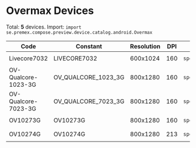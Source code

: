 # Overmax Devices

Total: **5** devices. Import: `import se.premex.compose.preview.device.catalog.android.Overmax`

| Code | Constant | Resolution | DPI | Compose Spec | Preview Usage |
|------|----------|------------|-----|-------------|---------------|
| Livecore7032 | LIVECORE7032 | 600x1024 | 160 | `spec:width=600px,height=1024px,dpi=160` | `@Preview(device = Overmax.LIVECORE7032)` |
| OV-Qualcore-1023-3G | OV_QUALCORE_1023_3G | 800x1280 | 160 | `spec:width=800px,height=1280px,dpi=160` | `@Preview(device = Overmax.OV_QUALCORE_1023_3G)` |
| OV-Qualcore-7023-3G | OV_QUALCORE_7023_3G | 800x1280 | 160 | `spec:width=800px,height=1280px,dpi=160` | `@Preview(device = Overmax.OV_QUALCORE_7023_3G)` |
| OV10273G | OV10273G | 800x1280 | 160 | `spec:width=800px,height=1280px,dpi=160` | `@Preview(device = Overmax.OV10273G)` |
| OV10274G | OV10274G | 800x1280 | 213 | `spec:width=800px,height=1280px,dpi=213` | `@Preview(device = Overmax.OV10274G)` |

<!-- Generated automatically. Do not edit manually. -->
